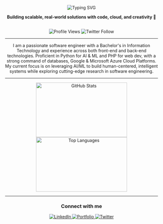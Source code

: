 <div align="center">

<!-- Animated SVG background flair -->
<img src="https://readme-typing-svg.herokuapp.com?font=Fira+Code&size=24&duration=4000&pause=1000&color=00BFFF&center=true&vCenter=true&width=800&lines=👋+Hi%2C+I'm+Josephat+Onkoba;Software+Engineer+%7C+Solution+Architect;" alt="Typing SVG" />

<p><strong>Building scalable, real-world solutions with code, cloud, and creativity 🚀</strong></p>

<br/>

<img src="https://komarev.com/ghpvc/?username=josephat-onkoba&label=Profile%20views&color=0e75b6&style=flat-square" alt="Profile Views" />
<img src="https://img.shields.io/twitter/follow/JosephatOnkoba_?color=0e75b6&label=Follow&logo=twitter&logoColor=white&style=flat-square" alt="Twitter Follow" />

</div>

---

<div align="center">

<p>
I am a passionate software engineer with a Bachelor's in Information Technology and experience across both front-end and back-end technologies. Proficient in Python for AI & ML and PHP for web dev, with a strong command of databases, Google & Microsoft Azure Cloud Platforms. My current focus is on leveraging AI/ML to build human-centered, intelligent systems while exploring cutting-edge research in software engineering.
</p>

</div>

---

<div align="center">
  <img src="https://github-readme-stats.vercel.app/api?username=josephat-onkoba&show_icons=true&theme=algolia" alt="GitHub Stats" width="300px" height="180px"/>
  <img src="https://github-readme-stats.vercel.app/api/top-langs/?username=josephat-onkoba&layout=compact&langs_count=8&theme=algolia" alt="Top Languages" width="300px" height="180px"/>
</div>


---

<div align="center">

### Connect with me

<a href="https://www.linkedin.com/in/josephat-onkoba-984b6a226/" target="_blank" rel="noreferrer">
  <img src="https://img.shields.io/badge/LinkedIn-Josephat%20Onkoba-0077B5?style=for-the-badge&logo=linkedin&logoColor=white" alt="LinkedIn" />
</a>
<a href="https://bold.pro/my/josephatonkoba-serembe-241021233704" target="_blank" rel="noreferrer">
  <img src="https://img.shields.io/badge/Portfolio-Bold-000000?style=for-the-badge&logo=portfolio&logoColor=white" alt="Portfolio" />
</a>
<a href="https://x.com/JosephatOnkoba_" target="_blank" rel="noreferrer">
  <img src="https://img.shields.io/badge/Twitter-@JosephatOnkoba_-1DA1F2?style=for-the-badge&logo=twitter&logoColor=white" alt="Twitter" />
</a>

</div>

